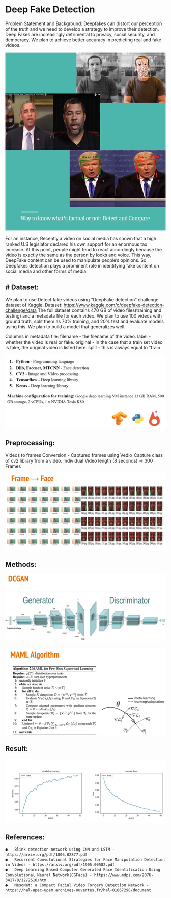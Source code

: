 # Deep Fake Detection

Problem Statement and Background:
Deepfakes can distort our perception of the truth and we need to develop a strategy to improve their detection. Deep Fakes are increasingly detrimental to privacy, social security, and democracy. We plan to achieve better accuracy in predicting real and fake videos.

![](IMG/fakeimage.JPG)

For an instance, Recently a video on social media has shown that a high ranked U.S legislator declared his own support for an enormous tax increase. At this point, people might tend to react accordingly because the video is exactly the same as the person by looks and voice. This way, DeepFake content can be used to manipulate people’s opinions. So, Deepfakes detection plays a prominent role in identifying fake content on social media and other forms of media.


## # Dataset:

We plan to use Detect fake videos using “DeepFake detection” challenge dataset of Kaggle.
Dataset: https://www.kaggle.com/c/deepfake-detection-challenge/data
The full dataset contains 470 GB of video files(training and testing) and a metadata file for each video. We plan to use 100 videos with ground truth, split them as 70% training, and 20% test and evaluate models using this. We plan to build a model that generalizes well.

Columns in metadata file:
filename - the filename of the video.
label - whether the video is real or fake.
original - in the case that a train set video is fake, the original video is listed here.
split - this is always equal to "train

![](IMG/tools.JPG)


## Preprocessing:
Videos to frames Conversion - Captured frames using Vedio_Capture class of cv2 library from a video.
Individual Video length (8 seconds) → 300 Frames

![](IMG/preprocess.JPG)

## Methods:

![](IMG/dcgan.JPG)

![](IMG/maml.JPG)


## Result:

![](IMG/results.JPG)

## References:


    ●	Blink detection network using CNN and LSTM - https://arxiv.org/pdf/1806.02877.pdf
    ●	Recurrent Convolutional Strategies for Face Manipulation Detection in Videos - https://arxiv.org/pdf/1905.00582.pdf
    ●	Deep Learning Based Computer Generated Face Identification Using Convolutional Neural Network(CGFace) - https://www.mdpi.com/2076-  3417/8/12/2610/htm
    ●	MesoNet: a Compact Facial Video Forgery Detection Network - https://hal-upec-upem.archives-ouvertes.fr/hal-01867298/document
